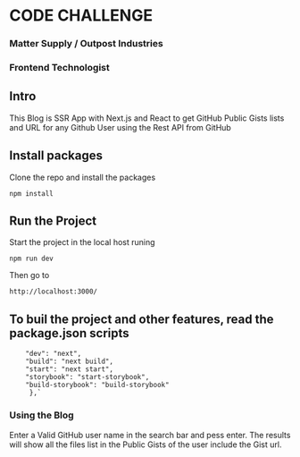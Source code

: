 # CODE CHALLENGE

### Matter Supply / Outpost Industries

### Frontend Technologist

## Intro

This Blog is SSR App with Next.js and React to get GitHub Public Gists lists and URL for any Github User using the Rest API from GitHub

## Install packages

Clone the repo and install the packages

`npm install`

## Run the Project

Start the project in the local host runing

`npm run dev`

Then go to

`http://localhost:3000/`

## To buil the project and other features, read the package.json scripts

```"scripts": {
    "dev": "next",
    "build": "next build",
    "start": "next start",
    "storybook": "start-storybook",
    "build-storybook": "build-storybook"
     },`
```

### Using the Blog

Enter a Valid GitHub user name in the search bar and pess enter.
The results will show all the files list in the Public Gists of the user include the Gist url.
